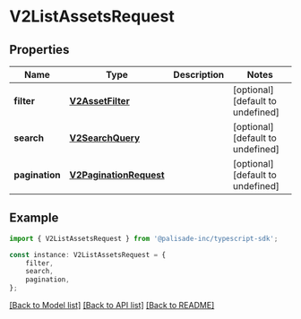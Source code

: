 # V2ListAssetsRequest


## Properties

Name | Type | Description | Notes
------------ | ------------- | ------------- | -------------
**filter** | [**V2AssetFilter**](V2AssetFilter.md) |  | [optional] [default to undefined]
**search** | [**V2SearchQuery**](V2SearchQuery.md) |  | [optional] [default to undefined]
**pagination** | [**V2PaginationRequest**](V2PaginationRequest.md) |  | [optional] [default to undefined]

## Example

```typescript
import { V2ListAssetsRequest } from '@palisade-inc/typescript-sdk';

const instance: V2ListAssetsRequest = {
    filter,
    search,
    pagination,
};
```

[[Back to Model list]](../README.md#documentation-for-models) [[Back to API list]](../README.md#documentation-for-api-endpoints) [[Back to README]](../README.md)
